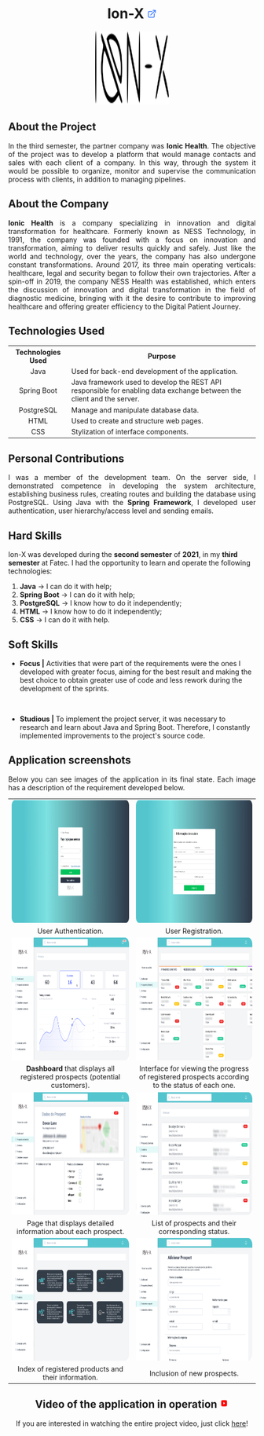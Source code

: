 <h1 align="center"><b>Ion-X <a href="https://github.com/ThomasPalma1/FatecAPI-03"><img src="/docs/assets/external-link.svg"  width="19" height="19"></a>
</h1></b>

<p align="center"> 
   <img src="/docs/FatecAPI-03/ionx.svg" width="150" height="150">
</p>

## **About the Project**

<p align="justify">In the third semester, the partner company was <b>Ionic Health</b>. The objective of the project was to develop a platform that would manage contacts and sales with each client of a company. In this way, through the system it would be possible to organize, monitor and supervise the communication process with clients, in addition to managing pipelines.</p>

## **About the Company**

<p align="justify"><b>Ionic Health</b> is a company specializing in innovation and digital transformation for healthcare. Formerly known as NESS Technology, in 1991, the company was founded with a focus on innovation and transformation, aiming to deliver results quickly and safely. Just like the world and technology, over the years, the company has also undergone constant transformations. Around 2017, its three main operating verticals: healthcare, legal and security began to follow their own trajectories. After a spin-off in 2019, the company NESS Health was established, which enters the discussion of innovation and digital transformation in the field of diagnostic medicine, bringing with it the desire to contribute to improving healthcare and offering greater efficiency to the Digital Patient Journey.</p>

## **Technologies Used**

<table>
    <tr>
        <th>Technologies Used</th>
        <th>Purpose</th>
    </tr>
    <tr>
        <td align="center">Java</td>
        <td align="left">Used for back-end development of the application.</td>
    </tr>
    <tr>
        <td align="center">Spring Boot</td>
        <td align="left">Java framework used to develop the REST API responsible for enabling data exchange between the client and the server.</td>
    </tr>
    <tr>
        <td align="center">PostgreSQL</td>
        <td align="left">Manage and manipulate database data.</td>
    </tr>
    <tr>
        <td align="center">HTML</td>
        <td align="left">Used to create and structure web pages.</td>
    </tr>
    <tr>
        <td align="center">CSS</td>
        <td align="justify">Stylization of interface components.</td>
    </tr>
</table>


## **Personal Contributions**

<p align="justify">I was a member of the development team. On the server side, I demonstrated competence in developing the system architecture, establishing business rules, creating routes and building the database using PostgreSQL. Using Java with the <b>Spring Framework</b>, I developed user authentication, user hierarchy/access level and sending emails.</p>

## **Hard Skills**

Ion-X was developed during the **second semester** of **2021**, in my **third semester** at Fatec. I had the opportunity to learn and operate the following technologies:

  1.  **Java** &#8594; I can do it with help;
  2.  **Spring Boot** &#8594; I can do it with help;
  3.  **PostgreSQL** &#8594; I know how to do it independently;
  4.  **HTML** &#8594; I know how to do it independently;
  5.  **CSS** &#8594; I can do it with help.

## **Soft Skills**

* **Focus |** Activities that were part of the requirements were the ones I developed with greater focus, aiming for the best result and making the best choice to obtain greater use of code and less rework during the development of the sprints.

<br>

* **Studious |** To implement the project server, it was necessary to research and learn about Java and Spring Boot. Therefore, I constantly implemented improvements to the project's source code.

## **Application screenshots**

<p align="justify">Below you can see images of the application in its final state. Each image has a description of the requirement developed below.</p>

<table>
   <tr>
      <td width="455"><img src="/docs/FatecAPI-03/login_screen.png" width="450" height="250" /></td>
      <td width="455"><img src="/docs/FatecAPI-03/register_screen.png" width="450" height="250" /></td>
   </tr>
   <tr>
      <td align="center">User Authentication.</td>
      <td align="center">User Registration.</td>
   </tr>
   <tr>
      <td><img src="/docs/FatecAPI-03/dashboard_screen.png" width="450" height="250"/></td>
      <td><img src="/docs/FatecAPI-03/registered-customers_screen.png" width="450" height="250" /></td>
   </tr>
   <tr>
      <td align="center"><b>Dashboard</b> that displays all registered prospects (potential customers).</td>
      <td align="center">Interface for viewing the progress of registered prospects according to the status of each one.</td>
   </tr>
   <tr>
      <td><img src="/docs/FatecAPI-03/clients-data_screen.png" width="450" height="250" /></td>
      <td><img src="/docs/FatecAPI-03/contacts_screen.png" width="450" height="250" /></td>
   </tr>
   <tr>
      <td align="center">Page that displays detailed information about each prospect.</td>
      <td align="center">List of prospects and their corresponding status.</td>
   </tr>
   <tr>
      <td><img src="/docs/FatecAPI-03/products_screen.png" width="450" height="250" /></td>
      <td><img src="/docs/FatecAPI-03/customer-registration_screen.png" width="450" height="250"/></td>
   </tr>
   <tr>
      <td align="center">Index of registered products and their information.</td>
      <td align="center">Inclusion of new prospects.</td>
   </tr>
</table>

<h2 align="center">Video of the application in operation <img src="/docs/assets/youtube-icon.svg"  width="19" height="19"></h2>

<p align="center">If you are interested in watching the entire project video, just click <a href="https://youtu.be/Ocy-cQKJlPc">here</a>!
